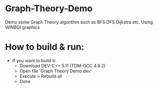 # Graph-Theory-Demo
Demo some Graph Theory algorithm such as BFS DFS Dijkstra etc. Using WINBGI graphics

# How to build & run:

- If you want to build it:
    + Download DEV-C++ 5.11 (TDM-GCC 4.9.2)
    + Open file 'Graph Theory Demo.dev'
    + Execute > Rebuild all
    + Done

